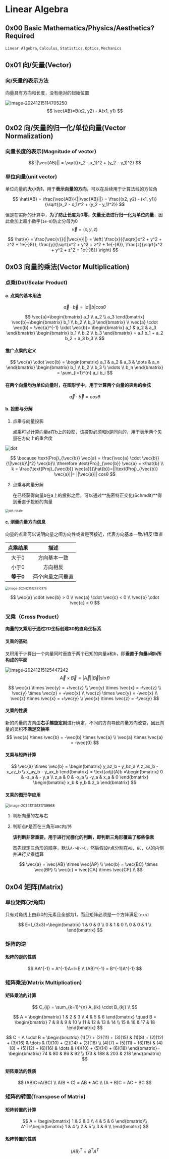 #  Linear Algebra

## 0x00 Basic Mathematics/Physics/Aesthetics? Required

`Linear Algebra`, `Calculus`, `Statistics`, `Optics`, `Mechanics`

## 0x01 向/矢量(Vector)

### 向/矢量的表示方法

向量具有方向和长度，没有绝对的起始位置

![image-20241215114705250](./assets/image-20241215114705250.png)
$$
\vec{AB}=B(x2, y2) - A(x1, y1) 
$$



## 0x02 向/矢量的归一化/单位向量(Vector Normalization)

### 向量长度的表示(Magnitude of vector)

$$
||\vec{AB}|| = \sqrt{(x_2 - x_1)^2 + (y_2 - y_1)^2}
$$

### 单位向量(unit vector)

单位向量的**大小为1**，用于**表示向量的方向**，可以在后续用于计算法线的方位角


$$
\hat{AB} =  \frac{\vec{AB}}{||\vec{AB}||} = \frac{(x2, y2) - (x1, y1)}{\sqrt{(x_2 - x_1)^2 + (y_2 - y_1)^2}}
$$



但是在实际的计算中，**为了防止长度为0零，矢量无法进行归一化为单位向量**，因此会加上超小数字(`1e-8`)防止分母为0
$$
\vec{v} = (x, y, z)
$$

$$
\hat{v} = \frac{\vec{v}}{||\vec{v}||} = \left( 
\frac{x}{{\sqrt{}x^2 + y^2 + z^2 + 1e{-}8}}, 
\frac{y}{\sqrt{x^2 + y^2 + z^2 + 1e{-}8}}, 
\frac{z}{\sqrt{x^2 + y^2 + z^2 + 1e{-}8}} 
\right)
$$



## 0x03 向量的乘法(Vector Multiplication)

### 点乘(Dot/Scalar Product)

#### a. 点乘的基本用法

$$
\vec{a} \cdot \vec{b} = |a| |b| cosθ
$$

$$
\vec{a}=\begin{bmatrix} a_1 \\ a_2 \\ a_3 \end{bmatrix} \vec{b}=\begin{bmatrix} b_1 \\ b_2 \\ b_3 \end{bmatrix} \\
\vec{a} \cdot \vec{b} = \vec{a}^{-1} \cdot \vec{b}= 
\begin{bmatrix} a_1 & a_2 & a_3 \end{bmatrix}
\begin{bmatrix} b_1 \\ b_2 \\ b_3 \end{bmatrix}
= a_1 b_1 + a_2 b_2 + a_3 b_3 \\
$$

#### 推广点乘的定义

$$
\vec{a} \cdot \vec{b} = 
\begin{bmatrix} a_1 & a_2 & a_3 & \dots & a_n \end{bmatrix}
\begin{bmatrix} b_1 \\ b_2 \\ b_3 \\ \vdots \\ b_n \end{bmatrix}
= \sum_{i=1}^{n} a_i b_i
$$



#### 在两个向量均为单位向量时，**在图形学中，用于计算两个向量的夹角的余弦**

$$
\vec{a}\cdot\vec{b} = cosθ
$$



#### b. 投影与分解

1. 点乘与向量投影

   点乘可以计算向量a在b上的投影，该投影必须和b是同向的，用于表示两个矢量在方向上的重合度

<img src="./assets/dot.png" alt="dot"  />


$$
\because
\text{Proj}_{\vec{b}} \vec{a} = \frac{\vec{a} \cdot \vec{b}}{\|\vec{b}\|^2} \vec{b}\\
\therefore
\text{Proj}_{\vec{b}} \vec{a} = k\hat{b} \\
k = \frac{\text{Proj}_{\vec{b}} \vec{a}}{\hat{b}}=||\text{Proj}_{\vec{b}} \vec{a}||= ||\vec{a}|| cosθ
$$



2. 点乘与向量分解

   在已经获得向量b在a上的投影之后，可以通过**施密特正交化(Schmdit)**得到垂直于投影的向量

<img src="./assets/dot-rotate.png" alt="dot-rotate" style="zoom: 67%;" />



#### c. 测量向量方向信息

向量的点乘可以说明向量之间方向性或者是否接近，代表方向基本一致/相反/垂直

| 点乘结果  |       描述       |
| :-------: | :--------------: |
|   大于0   |   方向基本一致   |
|   小于0   |     方向相反     |
| **等于0** | 两个向量之间垂直 |

<img src="./assets/image-20241215124310376.png" alt="image-20241215124310376" style="zoom:67%;" />


$$
\vec{a} \cdot \vec{b} > 0 \\
\vec{a} \cdot \vec{c} < 0 \\
\vec{b} \cdot \vec{c} < 0
$$



### 叉乘（Cross Product）

**向量的叉乘用于通过2D坐标创建3D的直角坐标系**

#### 叉乘的基础

叉积用于计算出一个向量同时垂直于两个已知的向量a和b，即**垂直于向量a和b所构成的平面**

![image-20241215125447242](./assets/cross.png)
$$
\vec{A} \times \vec{B} = |\vec{A}| |\vec{B}| \sin \theta
$$

$$
\vec{x} \times \vec{y} = +\vec{z} \\
\vec{y} \times \vec{x} = -\vec{z} \\
\vec{y} \times \vec{z} = +\vec{x} \\
\vec{z} \times \vec{y} = -\vec{x} \\
\vec{z} \times \vec{x} = +\vec{y} \\
\vec{x} \times \vec{z} = -\vec{y}
$$



#### 叉乘的性质

新的向量的方向由**右手螺旋定则**进行确定，不同的方向导致向量方向改变，因此向量的叉积**不满足交换率**
$$
\vec{a} \times \vec{b} = -\vec{b} \times \vec{a} \\
\vec{a} \times \vec{a} = -\vec{0}
$$



#### 叉乘与矩阵计算

$$
\vec{a} \times \vec{b} 
= \begin{bmatrix}
y_az_b - y_bz_a \\
z_ax_b - x_az_b \\
x_ay_b - y_ax_b
\end{bmatrix} = 
\text{adj}(A)b
=\begin{bmatrix}
0 & -z_a &  - y_a \\
z_a & 0 & -x_a \\
-y_a & x_a & 0
\end{bmatrix} 
\begin{bmatrix}
x_b & y_b & z_b
\end{bmatrix}
$$



#### 叉乘的图形学应用

<img src="./assets/image-20241215131739968.png" alt="image-20241215131739968" style="zoom: 80%;" />

1. 判断向量的左与右

2. 判断点`P`是否在三角形`ABC`内/外

   **该判断非常重要，用于进行光栅化的判断，即判断三角形覆盖了那些像素**

   首先规定三角形的顺序，默认`A->B->C`，然后假设`P`点分别在`AB, BC, CA`的内侧并进行叉乘运算
   
   
   $$
   \vec{a} = \vec{AB} \times \vec{AP} \\
   \vec{b} = \vec{BC} \times \vec{BP} \\
   \vec{c} = \vec{CA} \times \vec{CP} \\
   $$
   



## 0x04 矩阵(Matrix)

### 单位矩阵(对角阵)

只有对角线上由非0的元素且全部为1，而且矩阵必须是一个方阵满足`(nxn)`


$$
E=I_{3x3}=\begin{bmatrix}
1 & 0 & 0 \\
0 & 1 & 0 \\
0 & 0 & 1 \\
\end{bmatrix}
$$



### 矩阵的逆

#### 矩阵的逆的性质

$$
AA^{-1} = A^{-1}A=I=E \\ 
(AB)^{-1} = B^{-1}A^{-1}
$$



### 矩阵乘法(Matrix Multiplication)

#### 矩阵乘法的计算

$$
C_{ij} = \sum_{k=1}^{n} A_{ik} \cdot B_{kj} \\
$$


$$
A = 
\begin{bmatrix}
1 & 2 & 3 \\
4 & 5 & 6
\end{bmatrix}
\quad
B = 
\begin{bmatrix}
7  & 8  & 9  & 10 \\
11 & 12 & 13 & 14 \\
15 & 16 & 17 & 18
\end{bmatrix}
$$

$$
C = A \cdot B = 
\begin{bmatrix}
(1)(7) + (2)(11) + (3)(15) & (1)(8) + (2)(12) + (3)(16) & \dots & (1)(10) + (2)(14) + (3)(18) \\
(4)(7) + (5)(11) + (6)(15) & (4)(8) + (5)(12) + (6)(16) & \dots & (4)(10) + (5)(14) + (6)(18)
\end{bmatrix}=
\begin{bmatrix}
74 & 80 & 86 & 92 \\
173 & 188 & 203 & 218
\end{bmatrix}
$$



#### 矩阵乘法的性质

$$
(AB)C=A(BC) \\
A(B + C) = AB + AC \\
(A + B)C = AC + BC
$$



### 矩阵的转置(Transpose of Matrix)

#### 矩阵转置的计算

$$
A = 
\begin{bmatrix}
1 & 2 & 3 \\
4 & 5 & 6
\end{bmatrix}\\
A^T=\begin{bmatrix}
1 & 4 \\
2 & 5 \\
3 & 6 \\
\end{bmatrix}
$$



#### 矩阵转置的性质

$$
(AB)^T = B^TA^T
$$

